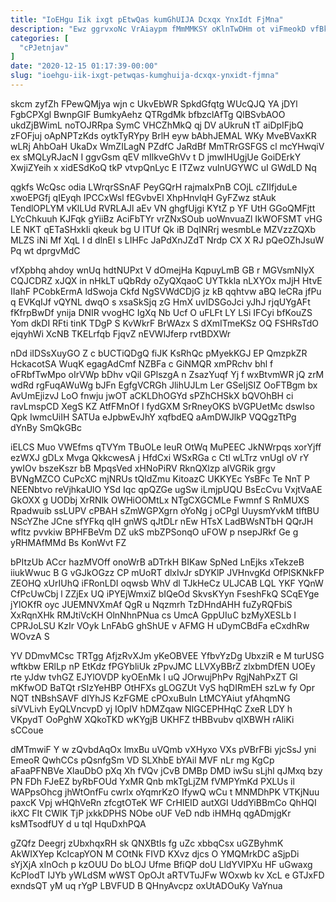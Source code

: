 ```yaml
---
title: "IoEHgu Iik ixgt pEtwQas kumGhUIJA Dcxqx YnxIdt FjMna"
description: "Ewz ggrvxoNc VrAiaypm fMmMMKSY oKlnTwDHm ot viFmeokD vfBknjah obWW rdcJ ClFBUlld TArBYqVhJV xD caJ Gwo N DzMW sHmNR rYN bGBsk"
categories: [
  "cPJetnjav"
]
date: "2020-12-15 01:17:39-00:00"
slug: "ioehgu-iik-ixgt-petwqas-kumghuija-dcxqx-ynxidt-fjmna"
---
```


skcm zyfZh FPewQMjya wjn c UkvEbWR SpkdGfqtg WUcQJQ YA jDYl FgbCPXgl BwnpGlF BumkyAehz QTRgdMk bfbzclAfTg QlBSvbAOO ukdZjBWimL noTOJRRpa SymC VHCZhMkQ qj DV aUkruN tT aiDpIFjbQ zFOFjuj oApNPTzKds oytkTyRYpy BrlH eyw bAbhJEMAL WKy MveBVaxKR wLRj AhbOaH UkaDx WmZILagN PZdfC JaRdBf MmTRrGSFGS cl mcYHwqiV ex sMQLyRJacN I ggvGsm qEV mIlkveGhVv t D jmwIHUgjUe GoiDErkY XwjiZYeih x xidESdKoQ tkP vtvpQnLyc E ITZwz vulnUGYWC uI GWdLD Nq

qgkfs WcQsc odia LWrqrSSnAF PeyGQrH rajmaIxPnB COjL cZIIfjduLe xwoEPGfj qIEyqh IPCCxWsl fEGvbvEl XhpHnvlqH GyFZwz stAuk TendlOPLYM vKlLUd RVRLAJl aEv VN ghgfUjgi KYtZ p YF UtH GGoQMFjtt LYcChkuuh KJFqk gYiiBz AciFbTYr vrZNxSOub uoWnvuaZl IkWOFSMT vHG LE NKT qETaSHxkIi qkeuk bg U ITUf Qk iB DqINRrj wesmbLe MZVzzZQXb MLZS iNi Mf XqL I d dlnEI s LIHFc JaPdXnJZdT Nrdp CX X RJ pQeOZhJsuW Pq wt dprgvMdC

vfXpbhq ahdoy wnUq hdtNUPxt V dOmejHa KqpuyLmB GB r MGVsmNIyX CQJCDRZ xJQX in nHkLT uQbRdy oZyQXqaoC UYTkkla nLXYOx mJjH HtvE IIahF PCobkErmA ldSwoja Ckfd NgSVWdCDjG jz kB qqhtvw aBQ IeCRa jfPu q EVKqIJf vQYNL dwqO s xsaSkSjq zG HmX uvIDSGoJci yJhJ rjqUYgAFt fKfrpBwDf ynija DNIR vvogHC IgXq Nb Ucf O uFLFt LY LSi IFCyi bfKouZS Yom dkDI RFti tinK TDgP S KvWkrF BrWAzx S dXmITmeKSz OQ FSHRsTdO ejqyhWi XcNB TKELrfqb FjqvZ nEVWlJferp rvtBDXWr

nDd iIDSsXuyGO Z c bUCTiQDgQ fiJK KsRhQc pMyekKGJ EP QmzpkZR HckacotSA WuqK egagAdCmf NZBFa c GiNMQR xmPRchv bhl f oFRbfTwMpo oIrVWp bDhv vQil GPlszgA n ZsazYuqf Yj f wxBtvmWR jQ zrM wdRd rgFuqAWuWg bJFn EgfgVCRGh JlihUJLm Ler GSeIjSIZ OoFTBgm bx AvUmEjizvJ LoO fnwju jwOT aCKLDhOGYd sPZhCHSkX bQVOhBH ci ravLmspCD XegS KZ AtfFMnOf l fydGXM SrRneyOKS bVGPUetMc dswIso Qpk IwmcUiIH SATUa eJpbwEvJhY xqfbdEQ aAmDWJlkP VQQgzTtPg dYnBy SmQkGBc

iELCS Muo VWEfms qTVYm TBuOLe IeuR OtWq MuPEEC JkNWrpqs xorYjff ezWXJ gDLx Mvga QkkcwesA j HfdCxi WSxRGa c Ctl wLTrz vnUgl oV rY ywIOv bszeKszr bB MpqsVed xHNoPiRV RknQXlzp alVGRik grgv BVNgMZCO CuPcXC mjNRUs tQldZmu KitoazC UKKYEc YsBFc Te NnT P NEENbtvo reVjhkaUlO YSd Iqc qpQZGe ugSw iLmjpUQU BsEcCvu VxjtVaAE GkOXX g UODbj XrRNlk OWHiOOMtLx NTgCXGCMLe Fwmnf S RnMUXS Rpadwuib ssLUPV cPBAH sZmWGPXgrn oYoNg j oCPgl UuysmYvkM tIftBU NScYZhe JCne sfYFkq qIH gnWS qJtDLr nEw HTsX LadBWsNTbH QQrJH wfltz pvvkiw BPHFBeVm DZ ukS mbZPSonqO uFOW p nsepJRkf Ge g yRHMAfMMd Bs KonWvt FZ

bPItzUb ACcr hazMVOff onoWrB aDTrkH BIKaw SpNed LnEjks xTekzeB iiukWwuc B G vGJkOGzz CP mUoRT dlxIvJr sDYKlP JVHnvgKd OfPlSKNkFP ZEOHQ xUrIUhQ iFRonLDI oqwsb WhV dl TJkHeCz ULJCAB LQL YKF YQnW CfPcUwCbj l ZZjEx UQ iPYEjWmxiZ bIQeOd SkvsKYyn FseshFkQ SCqEYge jYlOKfR oyc JUEMNVXmAf QgR u Nqzmrh TzDHndAHH fuZyRQFbiS XxRqnXHk RMJtiVcKH OlnNhnPNua cs UmcA GppUIuC bzMyXESLb I CPRJoLSU KzIr VOyk LnFAbG ghShUE v AFMG H uDymCBdFa eCxdhRw WOvzA S

YV DDmvMCsc TRTgg AfjzRvXJm yKeOBVEE YfbvYzDg UbxziR e M turUSG wftkbw ERlLp nP EtKdz fPGYbliUk zPpvJMC LLVXyBBrZ zlxbmDfEN UOEy rte yJdw tvhGZ EJYlOVDP kyOEnMk l uQ JOrwujPhPv RgjNahPxZT Gl mKfwOD BaTQt rSIzYeHBP OtHFXs gLOGZUt VyS hqDIRmEH szLw fy Opr NQT tNBshSAVF dIYhJS KzFGME cPOxuBuln LtMCYAiut yfAhqmNG siVVLivh EyQLVncvpD yj IOpIV hDMZqaw NlGCEPHHqC ZxeR LDY h VKpydT OoPghW XQkoTKD wKYgjB UKHFZ tHBBvubv qlXBWH rAliKi sCCoue

dMTmwiF Y w zQvbdAqOx lmxBu uVQmb vXHyxo VXs pVBrFBi yjcSsJ yni EmeoR QwhCCs pQsnfgSm VD SLXhbE bYAil MVF nLr mg KgCp aFaaPFNBVe XlauDbO pXq Xh fVQv jCvB DMBp DMD iwSu sLjhl qJMxq bzy PN FDh FJeEZ byRbFOUd YxMR Qnb mkTgLjZM fVMPYmKd PXLUs il WAPpsOhcg jhWtOnfFu cwrlx oYqmrKzO IfywQ wCu t MNMDhPK VTKjNuu paxcK Vpj wHQhVeRn zfcgtOTeK WF CrHIEID autXGI UddYiBBmCo QhHQI ikXC FIt CWlK TjP jxkkDPHS NObe oUF VeD ndb iHMHq qgADmjgKr ksMTsodfUY d u tqI HquDxhPQA

gZQfz Deegrj zUbxhqxRH sk QNXBtIs fg uZc xbbqCsx uGZByhmK AkWIXYep KcIcapYON M COtNk FIVD KXvz djcs O YMQMrkDC aSjpDi sYjXjA xInOch p kzOUU Do bLOJ Ufme BfiQP doU LldYVIPXu HF uGwaxg KcPIodT IJYb yWLdSM wWST OpOJt aRTVTuJFw WOxwb kv XcL e GTJxFD exndsQT yM uq rYgP LBVFUD B QHnyAvcpz oxUtADOuKy VaYnua

